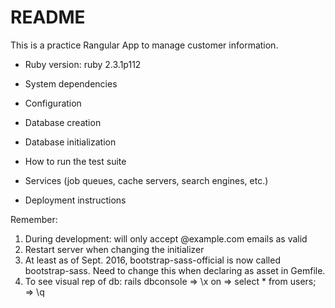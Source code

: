 # README

This is a practice Rangular App to manage customer information.

* Ruby version: ruby 2.3.1p112

* System dependencies

* Configuration

* Database creation

* Database initialization

* How to run the test suite

* Services (job queues, cache servers, search engines, etc.)

* Deployment instructions


Remember:
1) During development: will only accept @example.com emails as valid
2) Restart server when changing the initializer
3) At least as of Sept. 2016, bootstrap-sass-official is now called bootstrap-sass. Need to change this when declaring as asset in Gemfile.
4) To see visual rep of db: rails dbconsole => \x on => select * from users; => \q
